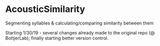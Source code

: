 # AcousticSimilarity
Segmenting syllables &amp; calculating/comparing similarity between them 

Starting 1/30/19 - several changes already made to the original repo (@ BottjerLab); finally starting better version control. 
